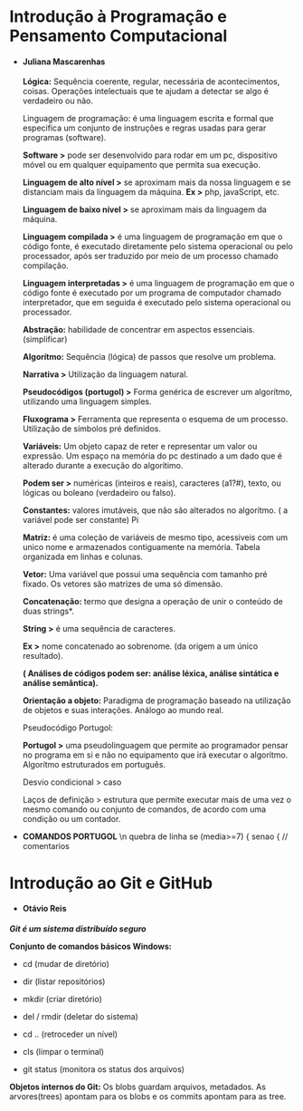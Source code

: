# Introdução à Programação e Pensamento Computacional

- #### Juliana Mascarenhas
  
  ****Lógica:**** Sequência coerente, regular, necessária de acontecimentos, coisas. Operações intelectuais que te ajudam a detectar se algo é verdadeiro ou não.
  
  Linguagem de programação: é uma linguagem escrita e formal que especifica um conjunto de instruções e regras usadas para gerar programas (software).
  
     ****Software >****  pode ser desenvolvido para rodar em um pc, dispositivo móvel ou em qualquer equipamento que permita sua execução.
     
     ****Linguagem de alto nível >****  se aproximam mais da nossa linguagem e se distanciam mais da linguagem da máquina. ****Ex >****   php, javaScript, etc.
     
     ****Linguagem de baixo nível >****  se aproximam mais da linguagem da máquina.
     
     ****Linguagem compilada >****  é uma linguagem de programação em que o código fonte, é executado diretamente pelo sistema operacional ou pelo processador, após ser traduzido por meio de um processo chamado compilação.
     
     ****Linguagem interpretadas >****  é uma linguagem de programação em que o código fonte é executado por um programa de computador chamado interpretador, que em seguida é executado pelo sistema operacional ou processador.
     
  ****Abstração:**** habilidade de concentrar em aspectos essenciais. (simplificar)
  
  ****Algorítmo:**** Sequência (lógica) de passos que resolve um problema.
  
  ****Narrativa >**** Utilização da linguagem natural.
  
  ****Pseudocódigos (portugol) >**** Forma genérica de escrever um algorítmo, utilizando uma linguagem simples. 
  
  ****Fluxograma >**** Ferramenta que representa o esquema de um processo. Utilização de símbolos pré definidos.
  
  ****Variáveis:**** Um objeto capaz de reter e representar um valor ou expressão. Um espaço na memória do pc destinado a um dado que é alterado durante a execução do algorítimo.
  
     ****Podem ser >****  numéricas (inteiros e reais), caracteres (a1?#), texto, ou lógicas ou boleano (verdadeiro ou falso).
     
  ****Constantes:**** valores imutáveis, que não são alterados no algorítmo. ( a variável pode ser constante) Pi
  
  ****Matriz:**** é uma coleção de variáveis de mesmo tipo, acessiveis com um unico nome e armazenados contiguamente na memória. Tabela organizada em linhas e colunas.
  
  ****Vetor:**** Uma variável que possui uma sequência com tamanho pré fixado. Os vetores são matrizes de uma só dimensão.
  
  ****Concatenação:**** termo que designa a operação de unir o conteúdo de duas strings*.
  
     ****String >****  é uma sequência de caracteres.
     
     ****Ex >****  nome concatenado ao sobrenome. (da origem a um único resultado).
     
  ****( Análises de códigos podem ser: análise léxica, análise sintática e análise semântica).****
  
  ****Orientação a objeto:**** Paradigma de programação baseado na utilização de objetos e suas interações. Análogo ao mundo real.
  
  Pseudocódigo Portugol:
  
     ****Portugol >****  uma pseudolinguagem que permite ao programador pensar no programa em si e não no equipamento que irá executar o algorítmo. Algorítmo estruturados em português.
     
  Desvio condicional > caso
  
  Laços de definição > estrutura que permite executar mais de uma vez o  mesmo comando ou conjunto de comandos, de acordo com uma condição ou um contador.

- ****COMANDOS PORTUGOL****
  \n   quebra de linha
  se (media>=7) {
  senao {
  //   comentarios

# Introdução ao Git e GitHub

- #### Otávio Reis

***Git é um sistema distribuído seguro***

****Conjunto de comandos básicos Windows:****

- cd (mudar de diretório)

- dir (listar repositórios)

- mkdir (criar diretório)

- del / rmdir (deletar do sistema)

- cd .. (retroceder un nível)

- cls (limpar o terminal)

- git status (monitora os status dos arquivos)

****Objetos internos do Git:**** Os blobs guardam arquivos, metadados. As arvores(trees) apontam para os blobs e os commits apontam para as tree.
